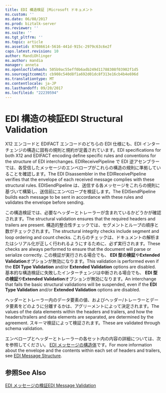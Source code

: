 ```yaml
---
title: EDI 構造検証 |Microsoft ドキュメント
ms.custom: ''
ms.date: 06/08/2017
ms.prod: biztalk-server
ms.reviewer: ''
ms.suite: ''
ms.tgt_pltfrm: ''
ms.topic: article
ms.assetid: 87086614-5616-441d-915c-2979c63c6e2f
caps.latest.revision: 10
author: MandiOhlinger
ms.author: mandia
manager: anneta
ms.openlocfilehash: 505b9ac55eff0b6adb249d11788308f03902f1d5
ms.sourcegitcommit: cb908c540d8f1a692d01dc8f313e16cb4b4e696d
ms.translationtype: MT
ms.contentlocale: ja-JP
ms.lasthandoff: 09/20/2017
ms.locfileid: "22239594"
---
```

# <a name="edi-structural-validation"></a><span data-ttu-id="1da0e-102">EDI 構造の検証</span><span class="sxs-lookup"><span data-stu-id="1da0e-102">EDI Structural Validation</span></span>
<span data-ttu-id="1da0e-103">X12 エンコードと EDIFACT エンコードのどちらの EDI 仕様にも、EDI インターチェンジの構造に固有の規則と規約が定義されています。</span><span class="sxs-lookup"><span data-stu-id="1da0e-103">EDI specifications for both X12 and EDIFACT encoding define specific rules and conventions for the structure of EDI interchanges.</span></span> <span data-ttu-id="1da0e-104">EDIReceivePipeline で EDI 逆アセンブラーでは、各受信したメッセージのエンベロープがこれらの構造の規則に準拠していることを確認します。</span><span class="sxs-lookup"><span data-stu-id="1da0e-104">The EDI Disassembler in the EDIReceivePipeline verifies that the envelope of each received message complies with these structural rules.</span></span> <span data-ttu-id="1da0e-105">EDISendPipeline は、送信する各メッセージをこれらの規則に基づいて構築し、送信前にエンベロープを検証します。</span><span class="sxs-lookup"><span data-stu-id="1da0e-105">The EDISendPipeline builds each message to be sent in accordance with these rules and validates the envelope before sending.</span></span>  
  
 <span data-ttu-id="1da0e-106">この構造検証では、必要なヘッダーとトレーラーが含まれているかどうかが確認されます。</span><span class="sxs-lookup"><span data-stu-id="1da0e-106">The structural validation ensures that the required headers and trailers are present.</span></span> <span data-ttu-id="1da0e-107">構造的整合性チェックでは、セグメントとループの順序と数がチェックされます。</span><span class="sxs-lookup"><span data-stu-id="1da0e-107">The structural integrity checks include segment and loop ordering and count checks.</span></span> <span data-ttu-id="1da0e-108">これらのチェックは、ドキュメントの解析またはシリアル化が正しく行われるようにするために、必ず実行されます。</span><span class="sxs-lookup"><span data-stu-id="1da0e-108">These checks are always performed to ensure that the document will parse or serialize correctly.</span></span> <span data-ttu-id="1da0e-109">この検証が実行される場合でも、 **EDI 型の検証**や**Extended Validation**オプションが無効になります。</span><span class="sxs-lookup"><span data-stu-id="1da0e-109">This validation is performed even if the **EDI Type Validation** and/or **Extended Validation** options are disabled.</span></span> <span data-ttu-id="1da0e-110">基本的な構造検証に失敗したインターチェンジは中断される場合でも、 **EDI 型の検証**や**Extended Validation**オプションが無効になります。</span><span class="sxs-lookup"><span data-stu-id="1da0e-110">An interchange that fails the basic structural validations will be suspended, even if the **EDI Type Validation** and/or **Extended Validation** options are disabled.</span></span>  
  
 <span data-ttu-id="1da0e-111">ヘッダーとトレーラー内のデータ要素の値、およびヘッダー/トレーラーとデータ要素をどのように分離するかは、アグリーメントによって決定されます。</span><span class="sxs-lookup"><span data-stu-id="1da0e-111">The values of the data elements within the headers and trailers, and how the headers/trailers and data elements are separated, are determined by the agreement.</span></span> <span data-ttu-id="1da0e-112">スキーマ検証によって検証されます。</span><span class="sxs-lookup"><span data-stu-id="1da0e-112">These are validated through schema validation.</span></span>  
  
 <span data-ttu-id="1da0e-113">エンベロープとヘッダーとトレーラーの各セット内の内容の詳細については、次を参照してください。 [EDI メッセージの構造体](../core/edi-message-structure.md)です。</span><span class="sxs-lookup"><span data-stu-id="1da0e-113">For more information about the envelope and the contents within each set of headers and trailers, see [EDI Message Structure](../core/edi-message-structure.md).</span></span>  
  
## <a name="see-also"></a><span data-ttu-id="1da0e-114">参照</span><span class="sxs-lookup"><span data-stu-id="1da0e-114">See Also</span></span>  
 [<span data-ttu-id="1da0e-115">EDI メッセージの検証</span><span class="sxs-lookup"><span data-stu-id="1da0e-115">EDI Message Validation</span></span>](../core/edi-message-validation.md)